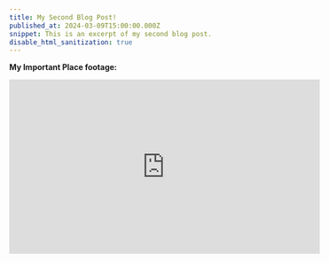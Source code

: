 ```yaml
---
title: My Second Blog Post!
published_at: 2024-03-09T15:00:00.000Z
snippet: This is an excerpt of my second blog post.
disable_html_sanitization: true
---
```


**My Important Place footage:**

<iframe width="560" height="315" src="https://www.youtube.com/embed/RZL3HGANHUs?si=KuFEhMFhw8Rimw6v" title="YouTube video player" frameborder="0" allow="accelerometer; autoplay; clipboard-write; encrypted-media; gyroscope; picture-in-picture; web-share" referrerpolicy="strict-origin-when-cross-origin" allowfullscreen></iframe>

<!-- # This is h1

## This is h2

_underline_

**bold** -->
